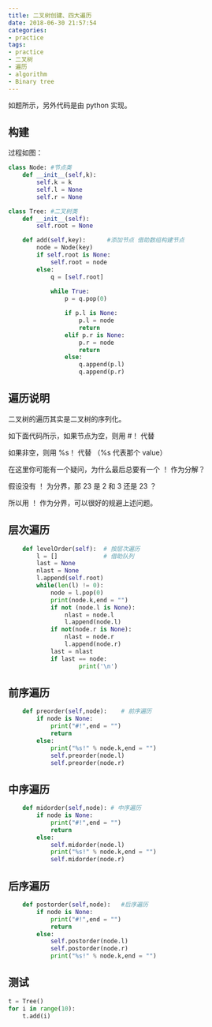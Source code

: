 ```yaml
---
title: 二叉树创建、四大遍历
date: 2018-06-30 21:57:54
categories:
- practice
tags:
- practice
- 二叉树
- 遍历
- algorithm
- Binary tree
---
```

如题所示，另外代码是由 python 实现。

<!-- more -->

## 构建

过程如图：

```python
class Node: #节点类
	def __init__(self,k):
		self.k = k
		self.l = None
		self.r = None

class Tree: #二叉树类
	def __init__(self):
		self.root = None

	def add(self,key):		#添加节点 借助数组构建节点
		node = Node(key)
		if self.root is None:
			self.root = node
		else:
			q = [self.root]
			
			while True:
				p = q.pop(0)

				if p.l is None:
					p.l = node
					return
				elif p.r is None:
					p.r = node
					return
				else:
					q.append(p.l)
					q.append(p.r)				
```

## 遍历说明

二叉树的遍历其实是二叉树的序列化。

如下面代码所示，如果节点为空，则用 #！ 代替

如果非空，则用 %s！ 代替 （%s 代表那个 value）

在这里你可能有一个疑问，为什么最后总要有一个 ！ 作为分解？

假设没有 ！ 为分界，那 23 是 2 和 3 还是 23 ？

所以用 ！ 作为分界，可以很好的规避上述问题。

## 层次遍历

```python
	def levelOrder(self):  # 按层次遍历
		l = []             # 借助队列
		last = None
		nlast = None
		l.append(self.root)
		while(len(l) != 0):
			node = l.pop(0)
			print(node.k,end = "")
			if not (node.l is None):
				nlast = node.l
				l.append(node.l)
			if not(node.r is None):
				nlast = node.r
				l.append(node.r)
			last = nlast
			if last == node:
					print('\n')
```

## 前序遍历

```python
	def preorder(self,node):	# 前序遍历
		if node is None:
			print("#!",end = "")
			return
		else:
			print("%s!" % node.k,end = "")
			self.preorder(node.l)
			self.preorder(node.r)
```

## 中序遍历

```python
	def midorder(self,node): # 中序遍历
		if node is None:
			print("#!",end = "")
			return
		else:
			self.midorder(node.l)
			print("%s!" % node.k,end = "")
			self.midorder(node.r)
```

## 后序遍历

```python
	def postorder(self,node):	#后序遍历
		if node is None:
			print("#!",end = "")
			return
		else:
			self.postorder(node.l)
			self.postorder(node.r)
			print("%s!" % node.k,end = "")

```

## 测试

```python
t = Tree()
for i in range(10):
	t.add(i)
```
